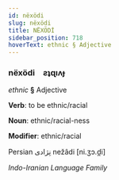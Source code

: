 ```yaml
---
id: nëxödi
slug: nëxödi
title: NËXÖDİ
sidebar_position: 718
hoverText: ethnic § Adjective
---
```


### nëxödi&emsp;<span kind="abugida">ƨʇɋıʌɟ</span>

*ethnic* **§** Adjective

**Verb**: to be ethnic/racial

**Noun**: ethnic/racial-ness

**Modifier**: ethnic/racial

Persian نِژادی nežâdi [ni.ʒɔ.d̪i]

*Indo-Iranian Language Family*